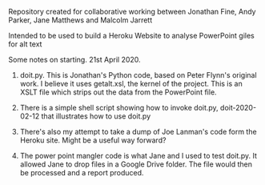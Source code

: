 Repository created for collaborative working between Jonathan Fine, Andy Parker, Jane Matthews and Malcolm Jarrett

Intended to be used to build a Heroku Website to analyse PowerPoint giles for alt text

Some notes on starting. 21st April 2020.

1. doit.py. This is Jonathan's Python code, based on Peter Flynn's original work. I believe it uses getalt.xsl, the kernel of the project. This is an XSLT file which strips out the data from the PowerPoint file.

2. There is a simple shell script showing how to invoke doit.py, doit-2020-02-12 that illustrates how to use doit.py 

3. There's also my attempt to take a dump of Joe Lanman's code form the Heroku site. Might be a useful way forward?

4. The power point mangler code is what Jane and I used to test doit.py. It allowed Jane to drop files in a Google Drive folder. The file would then be processed and a report produced.


